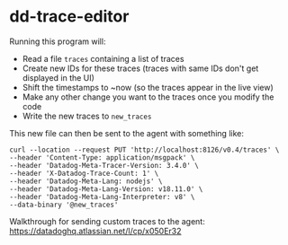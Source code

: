 # dd-trace-editor

Running this program will:

 - Read a file `traces` containing a list of traces
 - Create new IDs for these traces (traces with same IDs don't get displayed in the UI)
 - Shift the timestamps to ~now (so the traces appear in the live view)
 - Make any other change you want to the traces once you modify the code
 - Write the new traces to `new_traces`
 
 This new file can then be sent to the agent with something like:
 ```
 curl --location --request PUT 'http://localhost:8126/v0.4/traces' \
--header 'Content-Type: application/msgpack' \
--header 'Datadog-Meta-Tracer-Version: 3.4.0' \
--header 'X-Datadog-Trace-Count: 1' \
--header 'Datadog-Meta-Lang: nodejs' \
--header 'Datadog-Meta-Lang-Version: v18.11.0' \
--header 'Datadog-Meta-Lang-Interpreter: v8' \
--data-binary '@new_traces'
 ```
 
 Walkthrough for sending custom traces to the agent: https://datadoghq.atlassian.net/l/cp/x050Er32
